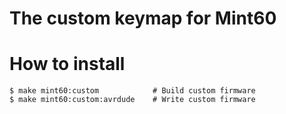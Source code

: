 # The custom keymap for Mint60

# How to install
```
$ make mint60:custom            # Build custom firmware
$ make mint60:custom:avrdude    # Write custom firmware
```
